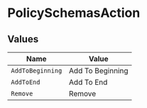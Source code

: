 # PolicySchemasAction


## Values

| Name             | Value            |
| ---------------- | ---------------- |
| `AddToBeginning` | Add To Beginning |
| `AddToEnd`       | Add To End       |
| `Remove`         | Remove           |